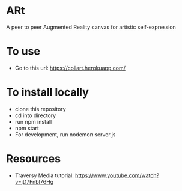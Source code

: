 # ARt
A peer to peer Augmented Reality canvas for artistic self-expression

# To use
- Go to this url: https://collart.herokuapp.com/


# To install locally
- clone this repository
- cd into directory 
- run npm install 
- npm start
- For development, run nodemon server.js


# Resources 
- Traversy Media tutorial: https://www.youtube.com/watch?v=jD7FnbI76Hg

